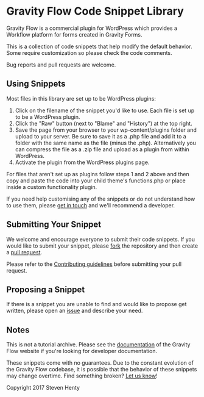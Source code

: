 Gravity Flow Code Snippet Library
=================================

Gravity Flow is a commercial plugin for WordPress which provides a Workflow platform for forms created in Gravity Forms.

This is a collection of code snippets that help modify the default behavior. Some require customization so please check the code comments.

Bug reports and pull requests are welcome.

## Using Snippets

Most files in this library are set up to be WordPress plugins:

1. Click on the filename of the snippet you'd like to use. Each file is set up to be a WordPress plugin.
2. Click the "Raw" button (next to "Blame" and "History") at the top right.
3. Save the page from your browser to your wp-content/plugins folder and upload to your server. Be sure to save it as a .php file and add it to a folder with the same name as the file (minus the .php). Alternatively you can compress the file as a .zip file and upload as a plugin from within WordPress. 
4. Activate the plugin from the WordPress plugins page.

For files that aren't set up as plugins follow steps 1 and 2 above and then copy and paste the code into your child theme's functions.php or place inside a custom functionality plugin.

If you need help customising any of the snippets or do not understand how to use them, please [get in touch](https://gravityflow.io/contact) and we'll recommend a developer.

## Submitting Your Snippet

We welcome and encourage everyone to submit their code snippets. If you would like to submit your snippet, please [fork](https://github.com/gravityflow/gravityflowlibrary/fork) the repository and then create a [pull request](https://github.com/gravityflow/gravityflow/library/compare/).

Please refer to the [Contributing guidelines](https://github.com/gravityflow/gravityflowlibrary/blob/master/CONTRIBUTING.md) before submitting your pull request.

## Proposing a Snippet

If there is a snippet you are unable to find and would like to propose get written, please open an [issue](https://github.com/gravityflow/gravityflowlibrary/issues) and describe your need.

## Notes

This is not a tutorial archive. Please see the [documentation](https://easydigitaldownloads.com/docs/section/tutorials/) of the Gravity Flow website if you're looking for developer documentation.

These snippets come with no guarantees. Due to the constant evolution of the Gravity Flow codebase, it is possible that the behavior of these snippets may change overtime. Find something broken? [Let us know](https://github.com/gravityflow/gravityflowlibrary/issues)!



Copyright 2017 Steven Henty
